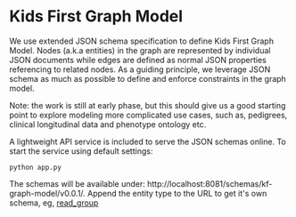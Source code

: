 # Kids First Graph Model

We use extended JSON schema specification to define Kids First Graph Model.
Nodes (a.k.a entities) in the graph are represented by individual JSON documents while
edges are defined as normal JSON properties referencing to related nodes. As a guiding
principle, we leverage JSON schema as much as possible to define and enforce constraints in the
graph model.

Note: the work is still at early phase, but this should give us a good starting point to explore
modeling more complicated use cases, such as, pedigrees, clinical longitudinal data and
phenotype ontology etc.

A lightweight API service is included to serve the JSON schemas online. To start the service
using default settings:

```
python app.py
```

The schemas will be available under: http://localhost:8081/schemas/kf-graph-model/v0.0.1/.
Append the entity type to the URL to get it's own schema,
eg, [read_group](http://localhost:8081/schemas/kf-graph-model/v0.0.1/read_group)
